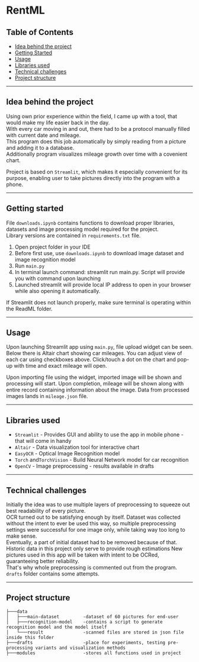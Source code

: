 # RentML

## Table of Contents

- [Idea behind the project](#idea)
- [Getting Started](#getting_started)
- [Usage](#usage)
- [Libraries used](#libraries)
- [Technical challenges](#challenges)
- [Project structure](#structure)
---
## Idea behind the project<a name = "idea"></a>
Using own prior experience within the field, I came up with a tool, that would make my life easier back in the day.\
With every car moving in and out, there had to be a protocol manually filled with current date and mileage.\
This program does this job automatically by simply reading from a picture and adding it to a database.\
Additionally program visualizes mileage growth over time with a covenient chart. 

Project is based on ```Streamlit```, which makes it especially convenient for its purpose, enabling user to take pictures directly into the program with a phone.

---
## Getting started <a name = "getting_started"></a>
File ```downloads.ipynb``` contains functions to download proper libraries, datasets and image processing model required for the project.\
Library versions are contained in ```requirements.txt``` file.

1. Open project folder in your IDE
2. Before first use, use ```downloads.ipynb``` to download image dataset and image recognition model
3. Run ```main.py```
4. In terminal launch command: streamlit run main.py. Script will provide you with command upon launching
5. Launched streamlit will provide local IP address to open in your browser while also opening it automatically.

If Streamlit does not launch properly, make sure terminal is operating within the ReadML folder.

---
## Usage <a name = "usage"></a>

Upon launching Streamlit app using ```main.py```, file upload widget can be seen. \
Below there is Altair chart showing car mileages. You can adjust view of each car using checkboxes above. Click/touch a dot on the chart and pop-up with time and exact mileage will open.

Upon importing file using the widget, imported image will be shown and processing will start. Upon completion, mileage will be shown along with entire record containing information about the image. Data from processed images lands in ```mileage.json``` file.


---
## Libraries used <a name = "libraries"></a>
- ```Streamlit``` - Provides GUI and ability to use the app in mobile phone - that will come in handy
- ```Altair``` - Data visualization tool for interactive chart
- ```EasyOCR``` - Optical Image Recognition model
- ```Torch``` and```TorchVision``` - Build Neural Network model for car recognition
- ```OpenCV``` - Image preprocessing - results available in drafts



---
## Technical challenges<a name = "challenges"></a>
Initially the idea was to use multiple layers of preprocessing to squeeze out best readability of every picture.\
OCR turned out to be satisfying enough by itself. Dataset was collected without the intent to ever be used this way, so multiple preprocessing settings were successful for one image only, while taking way too long to make sense. \
Eventually, a part of initial dataset had to be removed because of that. \
Historic data in this project only serve to provide rough estimations 
New pictures used in this app will be taken with intent to be OCRed, guaranteeing better reliability. \
That's why whole preprocessing is commented out from the program. ```drafts``` folder contains some attempts.

---
## Project structure<a name = "structure"></a>
```
├───data
│   ├───main-dataset         -dataset of 60 pictures for end-user
│   ├───recognition-model    -contains a script to generate recognition model and the model itself
│   └───result               -scanned files are stored in json file inside this folder
├───drafts                   -place for experiments, testing pre-processing variants and visualization methods
├───modules                  -stores all functions used in project
```
